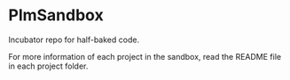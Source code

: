 PlmSandbox
==========

Incubator repo for half-baked code.

For more information of each project in the sandbox, read the README file in each project folder.
